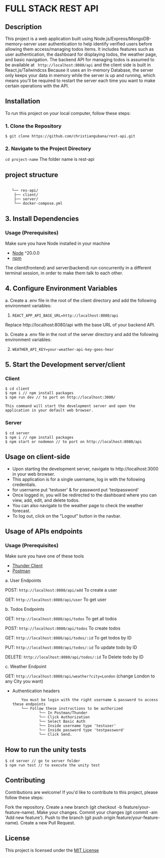 # FULL STACK REST API

## Description
This project is a web application built using Node.js/Express/MongoDB-memory-server user authentication to help identify verified users before allowing them access/managing todos items. It includes features such as user authentication, the dashboard for displaying todos, the weather page, and basic navigation. The backend API for managing todos is assumed to be available at ``` http://localhost:8080/api``` and the client side is built in React.js/Tailwindcss
Because it uses an In-memory Database, the server only keeps your data in memory while the server is up and running, which means
you'll be required to restart the server each time you want to make certain operations with the API.


## Installation

To run this project on your local computer, follow these steps:

### 1. Clone the Repository

```terminal
$ git clone https://github.com/christiangubana/rest-api.git
```

### 2. Navigate to the Project Directory

```cd project-name``` 
The folder name is rest-api


## project structure

```terminal
   
   └── res-api/       
    ├── client/
    ├── server/
    └── docker-compose.yml
```

## 3. Install Dependencies

### Usage (Prerequisites)

Make sure you have Node installed in your machine

- [Node](https://nodejs.org/en/download/current) ^20.0.0
- [npm](https://nodejs.org/en/download/package-manager/)

The client(frontend) and server(backend) run concurrently in a different terminal session, in order to make them talk to each other.


## 4. Configure Environment Variables

a. Create a .env file in the root of the client directory and add the following environment variables:
   
   1. ```REACT_APP_API_BASE_URL=http://localhost:8080/api```

   Replace http://localhost:8080/api with the base URL of your backend API.

b. Create a .env file in the root of the server directory and add the following environment variables:

   2. ```WEATHER_API_KEY=your-weather-api-key-goes-hear```

## 5. Start the Development server/client

### Client
```terminal
$ cd client 
$ npm i // npm install packages
$ npm run dev // to port on http://localhost:3000/

This command will start the development server and open the application in your default web browser.

```
### Server
```terminal
$ cd server 
$ npm i // npm install packages
$ npm start or nodemon // to port on http://localhost:8080/api
```

## Usage on client-side

- Upon starting the development server, navigate to http://localhost:3000 in your web browser.
- This application is for a single username, log in with the following credentials.
- for username put 'testuser' & for password put 'testpassword'
- Once logged in, you will be redirected to the dashboard where you can view, add, edit, and delete todos.
- You can also navigate to the weather page to check the weather forecast.
- To log out, click on the "Logout" button in the navbar.

## Usage of APIs endpoints

### Usage (Prerequisites)

Make sure you have one of these tools

- [Thunder Client](https://www.thunderclient.com/)
- [Postman](https://www.postman.com/ )
   
a. User Endpoints

 POST: ```http://localhost:8080/api/add``` To create a user

 GET: ```http://localhost:8080/api/user``` To get user

b. Todos Endpoints

 GET: ```http://localhost:8080/api/todos```  To get all todos

 POST: ```http://localhost:8080/api/todos``` To create todos

 GET: ```http://localhost:8080/api/todos/:id``` To get todos by ID

 PUT: ```http://localhost:8080/api/todos/:id``` To update todo by ID

 DELETE: ```http://localhost:8080/api/todos/:id``` To Delete todo by ID

c. Weather Endpoint

GET: ```http://localhost:8080/api/weather?city=London``` (change London to any City you want)

* Authentication headers

          You must be login with the right username & password to access these endpoints
          └── Follow these instructions to be authorized
                  └── In Postman/Thunder
                  └── Click Authorization
                  └── Select Basic Auth
                  └── Inside username type 'testuser'     
                  └── Inside password type 'testpassword'
                  └── Click Send.
                       

## How to run the unity tests
```terminal
$ cd server // go to server folder
$ npm run test // to execute the unity test
```


## Contributing

Contributions are welcome! If you'd like to contribute to this project, please follow these steps:

Fork the repository.
Create a new branch (git checkout -b feature/your-feature-name).
Make your changes.
Commit your changes (git commit -am 'Add new feature').
Push to the branch (git push origin feature/your-feature-name).
Create a new Pull Request.


## License

This project is licensed under the [ MIT License](https://github.com/christiangubana/rest-api.git)
